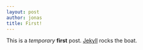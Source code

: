 ```yaml
---
layout: post
author: jonas
title: First!
---
```


This is a _temporary_ **first** post. [Jekyll](https://github.com/mojombo/jekyll/) rocks the boat.
